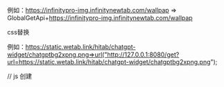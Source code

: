 

<script>var GlobalGetApi = window.location.protocol+'//'+window.location.host+"/get?url=";</script>

例如：https://infinitypro-img.infinitynewtab.com/wallpap => GlobalGetApi+https://infinitypro-img.infinitynewtab.com/wallpap


css替换
<style>:root {--base-url-httpGetApi: "http://127.0.0.1:8080/get?url=";--base-url-httpsGetApi: var(--base-url-httpGetApi);}</style>

例如：https://static.wetab.link/hitab/chatgpt-widget/chatgptbg2xpng.png=>url("http://127.0.0.1:8080/get?url=https://static.wetab.link/hitab/chatgpt-widget/chatgptbg2xpng.png");

// js 创建 <style>标签
    var GlobalGetApi = window.location.protocol+'//'+window.location.host+"/get?url=";
    // 解决 css文件中url()函数引用资源，产生跨域403错误，添加前缀
    var GlobalCssUrlPrefix = document.createElement('style'); 
    GlobalCssUrlPrefix.type = 'text/css'; 
    GlobalCssUrlPrefix.innerHTML=":root {--base-url-httpGetApi:"+GlobalGetApi+";--base-url-httpsGetApi: "+GlobalGetApi+";}"; 
    document.getElementsByTagName('head').item(0).appendChild(GlobalCssUrlPrefix); 
    


fetch("https://api.wetab.link/api/icon/list?tag=music", {
  "headers": {
    "i-app": "hitab",
    "i-branch": "zh",
    "i-lang": "zh-CN",
    "i-platform": "chrome",
    "i-version": "1.0.49",
    "sec-ch-ua": "\"Not.A/Brand\";v=\"8\", \"Chromium\";v=\"114\", \"Google Chrome\";v=\"114\"",
    "sec-ch-ua-mobile": "?0",
    "sec-ch-ua-platform": "\"Windows\""
  },
  "referrer": "",
  "referrerPolicy": "strict-origin-when-cross-origin",
  "body": null,
  "method": "GET",
  "mode": "cors",
  "credentials": "omit"
}).then(response => response.json())
  .then(data => {
    // 在这里解析响应数据
    console.log(data);
  });

fetch('https://api.example.com/data')
  .then(response => response.json())
  .then(data => {
    // 在这里解析响应数据
    console.log(data);
  })
  .catch(error => console.error(error));
  
  
  

for (i=0;i<t.data.list.length;i++){t.data.list[i].logo=GlobalGetApi+t.data.list[i].logo};console.log("icon/list,t.data.list=",t.data.list);



startLoop: for (let i = 0; i < 5; i++) {
  if (i === 2) {
    continue startLoop;
  }
  console.log(i);
}

var f = {
    1: (a,b) => {
        return a+b;
    },
    2: (a,b) => {
        return a*b;
    }
}


## chatgpt 接口：
POST application/json 
{
  "prompt": "如何做正念冥想",
  "options": {},
  "userId": "#/chat/1688793346783",
  "usingContext": true
}

response
application/octet-stream
```
正念冥想是一种通过集中注意力和觉察当前的身心状态来培养内在平静和觉知的练习。以下是进行正念冥想的基本步骤：

1. 寻找安静的环境：选择一个宁静且无干扰的环境，可以是一个安静的房间或户外的自然场所。

2. 采取舒适的坐姿：可以选择跏趺坐、盘腿坐或坐在椅子上，保持身体挺直但不紧张，双脚放在地上，手臂轻松自然放置在大腿上或交叠放在胸前。

3. 关注呼吸：闭上眼睛，开始专注地感受自己的呼吸。将注意力集中在每一次呼吸的过程上，注意呼气和吸气的感觉，不要刻意改变呼吸，只需意识到它的自然流动。

4. 觉知身体：将注意力从呼吸转移到身体其他部分。有意识地觉察身体的感觉和感知，注意身体的位置、姿势以及不同部位的触感、温度等。

5. 觉知思维：觉察并接受思维的自然流动，不评判、不抗拒或陷入其中。当注意力被思绪牵引走时，温和地将注意力带回到当下的觉察。

6. 觉知情绪：留意身体中产生的情绪和情感，觉察它们的存在并接受它们。无论是愉悦的感受还是不适的感受，都以观察者的角色对待，让它们自然地来去。

7. 坚持持续练习：正念冥想需要持续的练习和耐心，每天花费一定的时间进行练习，逐渐培养觉知的能力和内在平静。

请注意，正念冥想是一种个人实践，可以根据自己的需求和喜好进行调整。如果你刚开始或有困难，也可以借助导师、应用程序或音频指导来辅助练习。
```
POST
application/json;charset=UTF-8
{
  "prompt": "如何学习计算机编程",
  "conversationId": "64a8f37d45d9429ba8df5b2d"
}


响应

Content-Type: text/plain; charset=utf-8
Transfer-Encoding: chunked
Connection: keep-alive
i-success: true

{"data":{"content":""},"code":0,"message":"成功"}_e79218965e_{"data":{"content":"学"},"code":0,"message":"成功"}_e79218965e_{"data":{"content":"习"},"code":0,"message":"成功"}_e79218965e_{"data":{"content":"计"},"code":0,"message":"成功"}_e79218965e_{"data":{"content":"算"},"code":0,"message":"成功"}_e79218965e_{"data":{"content":"机"},"code":0,"message":"成功"}_e79218965e_{"data":{"content":"编"},"code":0,"message":"成功"}_e79218965e_{"data":{"content":"程"},"code":0,"message":"成功"}_e79218965e_{"data":{"content":"可以"},"code":0,"message":"成功"}_e79218965e_{"data":{"content":"从"},"code":0,"message":"成功"}_e79218965e_{"data":{"content":"以下"},"code":0,"message":"成功"}_e79218965e_{"data":{"content":"几"},"code":0,"message":"成功"}_e79218965e_{"data":{"content":"个"},"code":0,"message":"成功"}_e79218965e_{"data":{"content":"步"},"code":0,"message":"成功"}_e79218965e_{"data":{"content":"骤"},"code":0,"message":"成功"}_e79218965e_{"data":{"content":"开始"},"code":0,"message":"成功"}_e79218965e_{"data":{"content":"：\n\n"},"code":0,"message":"成功"}_e79218965e_{"data":{"content":"1"},"code":0,"message":"成功"}_e79218965e_{"data":{"content":"."},"code":0,"message":"成功"}_e79218965e_{"data":{"content":" 确"},"code":0,"message":"成功"}_e79218965e_{"data":{"content":"定"},"code":0,"message":"成功"}_e79218965e_{"data":{"content":"学"},"code":0,"message":"成功"}_e79218965e_{"data":{"content":"习"},"code":0,"message":"成功"}_e79218965e_{"data":{"content":"目"},"code":0,"message":"成功"}_e79218965e_{"data":{"content":"标"},"code":0,"message":"成功"}_e79218965e_{"data":{"content":"："},"code":0,"message":"成功"}_e79218965e_{"data":{"content":"首"},"code":0,"message":"成功"}_e79218965e_{"data":{"content":"先"},"code":0,"message":"成功"}_e79218965e_{"data":{"content":"明"},"code":0,"message":"成功"}_e79218965e_{"data":{"content":"确"},"code":0,"message":"成功"}_e79218965e_{"data":{"content":"你"},"code":0,"message":"成功"}_e79218965e_{"data":{"content":"想"},"code":0,"message":"成功"}_e79218965e_{"data":{"content":"学"},"code":0,"message":"成功"}_e79218965e_{"data":{"content":"习"},"code":0,"message":"成功"}_e79218965e_{"data":{"content":"的"},"code":0,"message":"成功"}_e79218965e_{"data":{"content":"编"},"code":0,"message":"成功"}_e79218965e_{"data":{"content":"程"},"code":0,"message":"成功"}_e79218965e_{"data":{"content":"语"},"code":0,"message":"成功"}_e79218965e_{"data":{"content":"言"},"code":0,"message":"成功"}_e79218965e_{"data":{"content":"或"},"code":0,"message":"成功"}_e79218965e_{"data":{"content":"领"},"code":0,"message":"成功"}_e79218965e_{"data":{"content":"域"},"code":0,"message":"成功"}_e79218965e_{"data":{"content":"，"},"code":0,"message":"成功"}_e79218965e_{"data":{"content":"例如"},"code":0,"message":"成功"}_e79218965e_{"data":{"content":"Python"},"code":0,"message":"成功"}_e79218965e_{"data":{"content":"、"},"code":0,"message":"成功"}_e79218965e_{"data":{"content":"Java"},"code":0,"message":"成功"}_e79218965e_{"data":{"content":"、"},"code":0,"message":"成功"}_e79218965e_{"data":{"content":"网"},"code":0,"message":"成功"}_e79218965e_{"data":{"content":"页"},"code":0,"message":"成功"}_e79218965e_{"data":{"content":"开"},"code":0,"message":"成功"}_e79218965e_{"data":{"content":"发"},"code":0,"message":"成功"}_e79218965e_{"data":{"content":"等"},"code":0,"message":"成功"}_e79218965e_{"data":{"content":"。\n\n"},"code":0,"message":"成功"}_e79218965e_{"data":{"content":"2"},"code":0,"message":"成功"}_e79218965e_{"data":{"content":"."},"code":0,"message":"成功"}_e79218965e_{"data":{"content":" 寻"},"code":0,"message":"成功"}_e79218965e_{"data":{"content":"找"},"code":0,"message":"成功"}_e79218965e_{"data":{"content":"学"},"code":0,"message":"成功"}_e79218965e_{"data":{"content":"习"},"code":0,"message":"成功"}_e79218965e_{"data":{"content":"资源"},"code":0,"message":"成功"}_e79218965e_{"data":{"content":"："},"code":0,"message":"成功"}_e79218965e_{"data":{"content":"选择"},"code":0,"message":"成功"}_e79218965e_{"data":{"content":"适"},"code":0,"message":"成功"}_e79218965e_{"data":{"content":"合"},"code":0,"message":"成功"}_e79218965e_{"data":{"content":"你"},"code":0,"message":"成功"}_e79218965e_{"data":{"content":"的"},"code":0,"message":"成功"}_e79218965e_{"data":{"content":"学"},"code":0,"message":"成功"}_e79218965e_{"data":{"content":"习"},"code":0,"message":"成功"}_e79218965e_{"data":{"content":"资源"},"code":0,"message":"成功"}_e79218965e_{"data":{"content":"，"},"code":0,"message":"成功"}_e79218965e_{"data":{"content":"包"},"code":0,"message":"成功"}_e79218965e_{"data":{"content":"括"},"code":0,"message":"成功"}_e79218965e_{"data":{"content":"在线"},"code":0,"message":"成功"}_e79218965e_{"data":{"content":"教"},"code":0,"message":"成功"}_e79218965e_{"data":{"content":"程"},"code":0,"message":"成功"}_e79218965e_{"data":{"content":"、"},"code":0,"message":"成功"}_e79218965e_{"data":{"content":"教"},"code":0,"message":"成功"}_e79218965e_{"data":{"content":"材"},"code":0,"message":"成功"}_e79218965e_{"data":{"content":"、"},"code":0,"message":"成功"}_e79218965e_{"data":{"content":"学"},"code":0,"message":"成功"}_e79218965e_{"data":{"content":"习"},"code":0,"message":"成功"}_e79218965e_{"data":{"content":"网"},"code":0,"message":"成功"}_e79218965e_{"data":{"content":"站"},"code":0,"message":"成功"}_e79218965e_{"data":{"content":"和"},"code":0,"message":"成功"}_e79218965e_{"data":{"content":"社"},"code":0,"message":"成功"}_e79218965e_{"data":{"content":"区"},"code":0,"message":"成功"}_e79218965e_{"data":{"content":"等"},"code":0,"message":"成功"}_e79218965e_{"data":{"content":"。"},"code":0,"message":"成功"}_e79218965e_{"data":{"content":"一"},"code":0,"message":"成功"}_e79218965e_{"data":{"content":"些"},"code":0,"message":"成功"}_e79218965e_{"data":{"content":"受"},"code":0,"message":"成功"}_e79218965e_{"data":{"content":"欢"},"code":0,"message":"成功"}_e79218965e_{"data":{"content":"迎"},"code":0,"message":"成功"}_e79218965e_{"data":{"content":"的"},"code":0,"message":"成功"}_e79218965e_{"data":{"content":"学"},"code":0,"message":"成功"}_e79218965e_{"data":{"content":"习"},"code":0,"message":"成功"}_e79218965e_{"data":{"content":"资源"},"code":0,"message":"成功"}_e79218965e_{"data":{"content":"包"},"code":0,"message":"成功"}_e79218965e_{"data":{"content":"括"},"code":0,"message":"成功"}_e79218965e_{"data":{"content":"Code"},"code":0,"message":"成功"}_e79218965e_{"data":{"content":"cad"},"code":0,"message":"成功"}_e79218965e_{"data":{"content":"emy"},"code":0,"message":"成功"}_e79218965e_{"data":{"content":"、"},"code":0,"message":"成功"}_e79218965e_{"data":{"content":"Cour"},"code":0,"message":"成功"}_e79218965e_{"data":{"content":"ser"},"code":0,"message":"成功"}_e79218965e_{"data":{"content":"a"},"code":0,"message":"成功"}_e79218965e_{"data":{"content":"、"},"code":0,"message":"成功"}_e79218965e_{"data":{"content":"U"},"code":0,"message":"成功"}_e79218965e_{"data":{"content":"d"},"code":0,"message":"成功"}_e79218965e_{"data":{"content":"emy"},"code":0,"message":"成功"}_e79218965e_{"data":{"content":"等"},"code":0,"message":"成功"}_e79218965e_{"data":{"content":"。\n\n"},"code":0,"message":"成功"}_e79218965e_{"data":{"content":"3"},"code":0,"message":"成功"}_e79218965e_{"data":{"content":"."},"code":0,"message":"成功"}_e79218965e_{"data":{"content":" 学"},"code":0,"message":"成功"}_e79218965e_{"data":{"content":"习"},"code":0,"message":"成功"}_e79218965e_{"data":{"content":"基"},"code":0,"message":"成功"}_e79218965e_{"data":{"content":"础"},"code":0,"message":"成功"}_e79218965e_{"data":{"content":"知"},"code":0,"message":"成功"}_e79218965e_{"data":{"content":"识"},"code":0,"message":"成功"}_e79218965e_{"data":{"content":"："},"code":0,"message":"成功"}_e79218965e_{"data":{"content":"了"},"code":0,"message":"成功"}_e79218965e_{"data":{"content":"解"},"code":0,"message":"成功"}_e79218965e_{"data":{"content":"编"},"code":0,"message":"成功"}_e79218965e_{"data":{"content":"程"},"code":0,"message":"成功"}_e79218965e_{"data":{"content":"的"},"code":0,"message":"成功"}_e79218965e_{"data":{"content":"基"},"code":0,"message":"成功"}_e79218965e_{"data":{"content":"本"},"code":0,"message":"成功"}_e79218965e_{"data":{"content":"概"},"code":0,"message":"成功"}_e79218965e_{"data":{"content":"念"},"code":0,"message":"成功"}_e79218965e_{"data":{"content":"和"},"code":0,"message":"成功"}_e79218965e_{"data":{"content":"术"},"code":0,"message":"成功"}_e79218965e_{"data":{"content":"语"},"code":0,"message":"成功"}_e79218965e_{"data":{"content":"，"},"code":0,"message":"成功"}_e79218965e_{"data":{"content":"例如"},"code":0,"message":"成功"}_e79218965e_{"data":{"content":"变"},"code":0,"message":"成功"}_e79218965e_{"data":{"content":"量"},"code":0,"message":"成功"}_e79218965e_{"data":{"content":"、"},"code":0,"message":"成功"}_e79218965e_{"data":{"content":"循"},"code":0,"message":"成功"}_e79218965e_{"data":{"content":"环"},"code":0,"message":"成功"}_e79218965e_{"data":{"content":"、"},"code":0,"message":"成功"}_e79218965e_{"data":{"content":"函数"},"code":0,"message":"成功"}_e79218965e_{"data":{"content":"等"},"code":0,"message":"成功"}_e79218965e_{"data":{"content":"。"},"code":0,"message":"成功"}_e79218965e_{"data":{"content":"开始"},"code":0,"message":"成功"}_e79218965e_{"data":{"content":"学"},"code":0,"message":"成功"}_e79218965e_{"data":{"content":"习"},"code":0,"message":"成功"}_e79218965e_{"data":{"content":"简"},"code":0,"message":"成功"}_e79218965e_{"data":{"content":"单"},"code":0,"message":"成功"}_e79218965e_{"data":{"content":"的"},"code":0,"message":"成功"}_e79218965e_{"data":{"content":"代码"},"code":0,"message":"成功"}_e79218965e_{"data":{"content":"语"},"code":0,"message":"成功"}_e79218965e_{"data":{"content":"法"},"code":0,"message":"成功"}_e79218965e_{"data":{"content":"和"},"code":0,"message":"成功"}_e79218965e_{"data":{"content":"结"},"code":0,"message":"成功"}_e79218965e_{"data":{"content":"构"},"code":0,"message":"成功"}_e79218965e_{"data":{"content":"，并"},"code":0,"message":"成功"}_e79218965e_{"data":{"content":"通过"},"code":0,"message":"成功"}_e79218965e_{"data":{"content":"小"},"code":0,"message":"成功"}_e79218965e_{"data":{"content":"项目"},"code":0,"message":"成功"}_e79218965e_{"data":{"content":"巩"},"code":0,"message":"成功"}_e79218965e_{"data":{"content":"固"},"code":0,"message":"成功"}_e79218965e_{"data":{"content":"所"},"code":0,"message":"成功"}_e79218965e_{"data":{"content":"学"},"code":0,"message":"成功"}_e79218965e_{"data":{"content":"知"},"code":0,"message":"成功"}_e79218965e_{"data":{"content":"识"},"code":0,"message":"成功"}_e79218965e_{"data":{"content":"。\n\n"},"code":0,"message":"成功"}_e79218965e_{"data":{"content":"4"},"code":0,"message":"成功"}_e79218965e_{"data":{"content":"."},"code":0,"message":"成功"}_e79218965e_{"data":{"content":" 练"},"code":0,"message":"成功"}_e79218965e_{"data":{"content":"习"},"code":0,"message":"成功"}_e79218965e_{"data":{"content":"和"},"code":0,"message":"成功"}_e79218965e_{"data":{"content":"实"},"code":0,"message":"成功"}_e79218965e_{"data":{"content":"践"},"code":0,"message":"成功"}_e79218965e_{"data":{"content":"："},"code":0,"message":"成功"}_e79218965e_{"data":{"content":"通过"},"code":0,"message":"成功"}_e79218965e_{"data":{"content":"编"},"code":0,"message":"成功"}_e79218965e_{"data":{"content":"写"},"code":0,"message":"成功"}_e79218965e_{"data":{"content":"代码"},"code":0,"message":"成功"}_e79218965e_{"data":{"content":"来"},"code":0,"message":"成功"}_e79218965e_{"data":{"content":"提"},"code":0,"message":"成功"}_e79218965e_{"data":{"content":"高"},"code":0,"message":"成功"}_e79218965e_{"data":{"content":"你"},"code":0,"message":"成功"}_e79218965e_{"data":{"content":"的"},"code":0,"message":"成功"}_e79218965e_{"data":{"content":"编"},"code":0,"message":"成功"}_e79218965e_{"data":{"content":"程"},"code":0,"message":"成功"}_e79218965e_{"data":{"content":"技"},"code":0,"message":"成功"}_e79218965e_{"data":{"content":"能"},"code":0,"message":"成功"}_e79218965e_{"data":{"content":"。"},"code":0,"message":"成功"}_e79218965e_{"data":{"content":"解"},"code":0,"message":"成功"}_e79218965e_{"data":{"content":"决"},"code":0,"message":"成功"}_e79218965e_{"data":{"content":"一"},"code":0,"message":"成功"}_e79218965e_{"data":{"content":"些"},"code":0,"message":"成功"}_e79218965e_{"data":{"content":"简"},"code":0,"message":"成功"}_e79218965e_{"data":{"content":"单"},"code":0,"message":"成功"}_e79218965e_{"data":{"content":"的"},"code":0,"message":"成功"}_e79218965e_{"data":{"content":"编"},"code":0,"message":"成功"}_e79218965e_{"data":{"content":"程"},"code":0,"message":"成功"}_e79218965e_{"data":{"content":"问题"},"code":0,"message":"成功"}_e79218965e_{"data":{"content":"，"},"code":0,"message":"成功"}_e79218965e_{"data":{"content":"参"},"code":0,"message":"成功"}_e79218965e_{"data":{"content":"与"},"code":0,"message":"成功"}_e79218965e_{"data":{"content":"编"},"code":0,"message":"成功"}_e79218965e_{"data":{"content":"程"},"code":0,"message":"成功"}_e79218965e_{"data":{"content":"竞"},"code":0,"message":"成功"}_e79218965e_{"data":{"content":"赛"},"code":0,"message":"成功"}_e79218965e_{"data":{"content":"和"},"code":0,"message":"成功"}_e79218965e_{"data":{"content":"项目"},"code":0,"message":"成功"}_e79218965e_{"data":{"content":"，"},"code":0,"message":"成功"}_e79218965e_{"data":{"content":"实"},"code":0,"message":"成功"}_e79218965e_{"data":{"content":"践"},"code":0,"message":"成功"}_e79218965e_{"data":{"content":"中"},"code":0,"message":"成功"}_e79218965e_{"data":{"content":"不"},"code":0,"message":"成功"}_e79218965e_{"data":{"content":"断"},"code":0,"message":"成功"}_e79218965e_{"data":{"content":"提"},"code":0,"message":"成功"}_e79218965e_{"data":{"content":"升"},"code":0,"message":"成功"}_e79218965e_{"data":{"content":"你"},"code":0,"message":"成功"}_e79218965e_{"data":{"content":"的"},"code":0,"message":"成功"}_e79218965e_{"data":{"content":"能"},"code":0,"message":"成功"}_e79218965e_{"data":{"content":"力"},"code":0,"message":"成功"}_e79218965e_{"data":{"content":"。\n\n"},"code":0,"message":"成功"}_e79218965e_{"data":{"content":"5"},"code":0,"message":"成功"}_e79218965e_{"data":{"content":"."},"code":0,"message":"成功"}_e79218965e_{"data":{"content":" 参"},"code":0,"message":"成功"}_e79218965e_{"data":{"content":"与"},"code":0,"message":"成功"}_e79218965e_{"data":{"content":"社"},"code":0,"message":"成功"}_e79218965e_{"data":{"content":"区"},"code":0,"message":"成功"}_e79218965e_{"data":{"content":"和"},"code":0,"message":"成功"}_e79218965e_{"data":{"content":"交"},"code":0,"message":"成功"}_e79218965e_{"data":{"content":"流"},"code":0,"message":"成功"}_e79218965e_{"data":{"content":"："},"code":0,"message":"成功"}_e79218965e_{"data":{"content":"加"},"code":0,"message":"成功"}_e79218965e_{"data":{"content":"入"},"code":0,"message":"成功"}_e79218965e_{"data":{"content":"编"},"code":0,"message":"成功"}_e79218965e_{"data":{"content":"程"},"code":0,"message":"成功"}_e79218965e_{"data":{"content":"社"},"code":0,"message":"成功"}_e79218965e_{"data":{"content":"区"},"code":0,"message":"成功"}_e79218965e_{"data":{"content":"，"},"code":0,"message":"成功"}_e79218965e_{"data":{"content":"与"},"code":0,"message":"成功"}_e79218965e_{"data":{"content":"其他"},"code":0,"message":"成功"}_e79218965e_{"data":{"content":"学"},"code":0,"message":"成功"}_e79218965e_{"data":{"content":"习"},"code":0,"message":"成功"}_e79218965e_{"data":{"content":"者"},"code":0,"message":"成功"}_e79218965e_{"data":{"content":"和"},"code":0,"message":"成功"}_e79218965e_{"data":{"content":"专"},"code":0,"message":"成功"}_e79218965e_{"data":{"content":"业"},"code":0,"message":"成功"}_e79218965e_{"data":{"content":"人"},"code":0,"message":"成功"}_e79218965e_{"data":{"content":"士"},"code":0,"message":"成功"}_e79218965e_{"data":{"content":"交"},"code":0,"message":"成功"}_e79218965e_{"data":{"content":"流"},"code":0,"message":"成功"}_e79218965e_{"data":{"content":"经"},"code":0,"message":"成功"}_e79218965e_{"data":{"content":"验"},"code":0,"message":"成功"}_e79218965e_{"data":{"content":"和"},"code":0,"message":"成功"}_e79218965e_{"data":{"content":"问题"},"code":0,"message":"成功"}_e79218965e_{"data":{"content":"。"},"code":0,"message":"成功"}_e79218965e_{"data":{"content":"参"},"code":0,"message":"成功"}_e79218965e_{"data":{"content":"与"},"code":0,"message":"成功"}_e79218965e_{"data":{"content":"讨"},"code":0,"message":"成功"}_e79218965e_{"data":{"content":"论"},"code":0,"message":"成功"}_e79218965e_{"data":{"content":"、"},"code":0,"message":"成功"}_e79218965e_{"data":{"content":"阅"},"code":0,"message":"成功"}_e79218965e_{"data":{"content":"读"},"code":0,"message":"成功"}_e79218965e_{"data":{"content":"博"},"code":0,"message":"成功"}_e79218965e_{"data":{"content":"客"},"code":0,"message":"成功"}_e79218965e_{"data":{"content":"和"},"code":0,"message":"成功"}_e79218965e_{"data":{"content":"参"},"code":0,"message":"成功"}_e79218965e_{"data":{"content":"加"},"code":0,"message":"成功"}_e79218965e_{"data":{"content":"活"},"code":0,"message":"成功"}_e79218965e_{"data":{"content":"动"},"code":0,"message":"成功"}_e79218965e_{"data":{"content":"将"},"code":0,"message":"成功"}_e79218965e_{"data":{"content":"能"},"code":0,"message":"成功"}_e79218965e_{"data":{"content":"够"},"code":0,"message":"成功"}_e79218965e_{"data":{"content":"让"},"code":0,"message":"成功"}_e79218965e_{"data":{"content":"你"},"code":0,"message":"成功"}_e79218965e_{"data":{"content":"与"},"code":0,"message":"成功"}_e79218965e_{"data":{"content":"行"},"code":0,"message":"成功"}_e79218965e_{"data":{"content":"业"},"code":0,"message":"成功"}_e79218965e_{"data":{"content":"内"},"code":0,"message":"成功"}_e79218965e_{"data":{"content":"的"},"code":0,"message":"成功"}_e79218965e_{"data":{"content":"人"},"code":0,"message":"成功"}_e79218965e_{"data":{"content":"互"},"code":0,"message":"成功"}_e79218965e_{"data":{"content":"动"},"code":0,"message":"成功"}_e79218965e_{"data":{"content":"和"},"code":0,"message":"成功"}_e79218965e_{"data":{"content":"学"},"code":0,"message":"成功"}_e79218965e_{"data":{"content":"习"},"code":0,"message":"成功"}_e79218965e_{"data":{"content":"。\n\n"},"code":0,"message":"成功"}_e79218965e_{"data":{"content":"6"},"code":0,"message":"成功"}_e79218965e_{"data":{"content":"."},"code":0,"message":"成功"}_e79218965e_{"data":{"content":" 深"},"code":0,"message":"成功"}_e79218965e_{"data":{"content":"入"},"code":0,"message":"成功"}_e79218965e_{"data":{"content":"学"},"code":0,"message":"成功"}_e79218965e_{"data":{"content":"习"},"code":0,"message":"成功"}_e79218965e_{"data":{"content":"和"},"code":0,"message":"成功"}_e79218965e_{"data":{"content":"专"},"code":0,"message":"成功"}_e79218965e_{"data":{"content":"业"},"code":0,"message":"成功"}_e79218965e_{"data":{"content":"化"},"code":0,"message":"成功"}_e79218965e_{"data":{"content":"："},"code":0,"message":"成功"}_e79218965e_{"data":{"content":"一"},"code":0,"message":"成功"}_e79218965e_{"data":{"content":"旦"},"code":0,"message":"成功"}_e79218965e_{"data":{"content":"你"},"code":0,"message":"成功"}_e79218965e_{"data":{"content":"掌"},"code":0,"message":"成功"}_e79218965e_{"data":{"content":"握"},"code":0,"message":"成功"}_e79218965e_{"data":{"content":"了"},"code":0,"message":"成功"}_e79218965e_{"data":{"content":"编"},"code":0,"message":"成功"}_e79218965e_{"data":{"content":"程"},"code":0,"message":"成功"}_e79218965e_{"data":{"content":"的"},"code":0,"message":"成功"}_e79218965e_{"data":{"content":"基"},"code":0,"message":"成功"}_e79218965e_{"data":{"content":"础"},"code":0,"message":"成功"}_e79218965e_{"data":{"content":"知"},"code":0,"message":"成功"}_e79218965e_{"data":{"content":"识"},"code":0,"message":"成功"}_e79218965e_{"data":{"content":"，"},"code":0,"message":"成功"}_e79218965e_{"data":{"content":"可以"},"code":0,"message":"成功"}_e79218965e_{"data":{"content":"选择"},"code":0,"message":"成功"}_e79218965e_{"data":{"content":"深"},"code":0,"message":"成功"}_e79218965e_{"data":{"content":"入"},"code":0,"message":"成功"}_e79218965e_{"data":{"content":"学"},"code":0,"message":"成功"}_e79218965e_{"data":{"content":"习"},"code":0,"message":"成功"}_e79218965e_{"data":{"content":"特"},"code":0,"message":"成功"}_e79218965e_{"data":{"content":"定"},"code":0,"message":"成功"}_e79218965e_{"data":{"content":"的"},"code":0,"message":"成功"}_e79218965e_{"data":{"content":"编"},"code":0,"message":"成功"}_e79218965e_{"data":{"content":"程"},"code":0,"message":"成功"}_e79218965e_{"data":{"content":"领"},"code":0,"message":"成功"}_e79218965e_{"data":{"content":"域"},"code":0,"message":"成功"}_e79218965e_{"data":{"content":"，"},"code":0,"message":"成功"}_e79218965e_{"data":{"content":"如"},"code":0,"message":"成功"}_e79218965e_{"data":{"content":"机"},"code":0,"message":"成功"}_e79218965e_{"data":{"content":"器"},"code":0,"message":"成功"}_e79218965e_{"data":{"content":"学"},"code":0,"message":"成功"}_e79218965e_{"data":{"content":"习"},"code":0,"message":"成功"}_e79218965e_{"data":{"content":"、"},"code":0,"message":"成功"}_e79218965e_{"data":{"content":"数据"},"code":0,"message":"成功"}_e79218965e_{"data":{"content":"科"},"code":0,"message":"成功"}_e79218965e_{"data":{"content":"学"},"code":0,"message":"成功"}_e79218965e_{"data":{"content":"、"},"code":0,"message":"成功"}_e79218965e_{"data":{"content":"移"},"code":0,"message":"成功"}_e79218965e_{"data":{"content":"动"},"code":0,"message":"成功"}_e79218965e_{"data":{"content":"应"},"code":0,"message":"成功"}_e79218965e_{"data":{"content":"用"},"code":0,"message":"成功"}_e79218965e_{"data":{"content":"开"},"code":0,"message":"成功"}_e79218965e_{"data":{"content":"发"},"code":0,"message":"成功"}_e79218965e_{"data":{"content":"等"},"code":0,"message":"成功"}_e79218965e_{"data":{"content":"。\n\n"},"code":0,"message":"成功"}_e79218965e_{"data":{"content":"7"},"code":0,"message":"成功"}_e79218965e_{"data":{"content":"."},"code":0,"message":"成功"}_e79218965e_{"data":{"content":" 持"},"code":0,"message":"成功"}_e79218965e_{"data":{"content":"续"},"code":0,"message":"成功"}_e79218965e_{"data":{"content":"学"},"code":0,"message":"成功"}_e79218965e_{"data":{"content":"习"},"code":0,"message":"成功"}_e79218965e_{"data":{"content":"和"},"code":0,"message":"成功"}_e79218965e_{"data":{"content":"更新"},"code":0,"message":"成功"}_e79218965e_{"data":{"content":"："},"code":0,"message":"成功"}_e79218965e_{"data":{"content":"编"},"code":0,"message":"成功"}_e79218965e_{"data":{"content":"程"},"code":0,"message":"成功"}_e79218965e_{"data":{"content":"是"},"code":0,"message":"成功"}_e79218965e_{"data":{"content":"不"},"code":0,"message":"成功"}_e79218965e_{"data":{"content":"断"},"code":0,"message":"成功"}_e79218965e_{"data":{"content":"发"},"code":0,"message":"成功"}_e79218965e_{"data":{"content":"展"},"code":0,"message":"成功"}_e79218965e_{"data":{"content":"和"},"code":0,"message":"成功"}_e79218965e_{"data":{"content":"更新"},"code":0,"message":"成功"}_e79218965e_{"data":{"content":"的"},"code":0,"message":"成功"}_e79218965e_{"data":{"content":"领"},"code":0,"message":"成功"}_e79218965e_{"data":{"content":"域"},"code":0,"message":"成功"}_e79218965e_{"data":{"content":"，"},"code":0,"message":"成功"}_e79218965e_{"data":{"content":"持"},"code":0,"message":"成功"}_e79218965e_{"data":{"content":"续"},"code":0,"message":"成功"}_e79218965e_{"data":{"content":"学"},"code":0,"message":"成功"}_e79218965e_{"data":{"content":"习"},"code":0,"message":"成功"}_e79218965e_{"data":{"content":"和"},"code":0,"message":"成功"}_e79218965e_{"data":{"content":"跟"},"code":0,"message":"成功"}_e79218965e_{"data":{"content":"进"},"code":0,"message":"成功"}_e79218965e_{"data":{"content":"最"},"code":0,"message":"成功"}_e79218965e_{"data":{"content":"新"},"code":0,"message":"成功"}_e79218965e_{"data":{"content":"技"},"code":0,"message":"成功"}_e79218965e_{"data":{"content":"术"},"code":0,"message":"成功"}_e79218965e_{"data":{"content":"是"},"code":0,"message":"成功"}_e79218965e_{"data":{"content":"提"},"code":0,"message":"成功"}_e79218965e_{"data":{"content":"高"},"code":0,"message":"成功"}_e79218965e_{"data":{"content":"自"},"code":0,"message":"成功"}_e79218965e_{"data":{"content":"己"},"code":0,"message":"成功"}_e79218965e_{"data":{"content":"的"},"code":0,"message":"成功"}_e79218965e_{"data":{"content":"重"},"code":0,"message":"成功"}_e79218965e_{"data":{"content":"要"},"code":0,"message":"成功"}_e79218965e_{"data":{"content":"方式"},"code":0,"message":"成功"}_e79218965e_{"data":{"content":"。"},"code":0,"message":"成功"}_e79218965e_{"data":{"content":"阅"},"code":0,"message":"成功"}_e79218965e_{"data":{"content":"读"},"code":0,"message":"成功"}_e79218965e_{"data":{"content":"技"},"code":0,"message":"成功"}_e79218965e_{"data":{"content":"术"},"code":0,"message":"成功"}_e79218965e_{"data":{"content":"书"},"code":0,"message":"成功"}_e79218965e_{"data":{"content":"籍"},"code":0,"message":"成功"}_e79218965e_{"data":{"content":"、"},"code":0,"message":"成功"}_e79218965e_{"data":{"content":"参"},"code":0,"message":"成功"}_e79218965e_{"data":{"content":"加"},"code":0,"message":"成功"}_e79218965e_{"data":{"content":"培"},"code":0,"message":"成功"}_e79218965e_{"data":{"content":"训"},"code":0,"message":"成功"}_e79218965e_{"data":{"content":"课"},"code":0,"message":"成功"}_e79218965e_{"data":{"content":"程"},"code":0,"message":"成功"}_e79218965e_{"data":{"content":"和"},"code":0,"message":"成功"}_e79218965e_{"data":{"content":"关"},"code":0,"message":"成功"}_e79218965e_{"data":{"content":"注"},"code":0,"message":"成功"}_e79218965e_{"data":{"content":"行"},"code":0,"message":"成功"}_e79218965e_{"data":{"content":"业"},"code":0,"message":"成功"}_e79218965e_{"data":{"content":"动"},"code":0,"message":"成功"}_e79218965e_{"data":{"content":"态"},"code":0,"message":"成功"}_e79218965e_{"data":{"content":"能"},"code":0,"message":"成功"}_e79218965e_{"data":{"content":"够"},"code":0,"message":"成功"}_e79218965e_{"data":{"content":"帮"},"code":0,"message":"成功"}_e79218965e_{"data":{"content":"助"},"code":0,"message":"成功"}_e79218965e_{"data":{"content":"你"},"code":0,"message":"成功"}_e79218965e_{"data":{"content":"保"},"code":0,"message":"成功"}_e79218965e_{"data":{"content":"持"},"code":0,"message":"成功"}_e79218965e_{"data":{"content":"竞"},"code":0,"message":"成功"}_e79218965e_{"data":{"content":"争"},"code":0,"message":"成功"}_e79218965e_{"data":{"content":"力"},"code":0,"message":"成功"}_e79218965e_{"data":{"content":"。\n\n"},"code":0,"message":"成功"}_e79218965e_{"data":{"content":"总"},"code":0,"message":"成功"}_e79218965e_{"data":{"content":"之"},"code":0,"message":"成功"}_e79218965e_{"data":{"content":"，"},"code":0,"message":"成功"}_e79218965e_{"data":{"content":"学"},"code":0,"message":"成功"}_e79218965e_{"data":{"content":"习"},"code":0,"message":"成功"}_e79218965e_{"data":{"content":"编"},"code":0,"message":"成功"}_e79218965e_{"data":{"content":"程"},"code":0,"message":"成功"}_e79218965e_{"data":{"content":"需要"},"code":0,"message":"成功"}_e79218965e_{"data":{"content":"时间"},"code":0,"message":"成功"}_e79218965e_{"data":{"content":"和"},"code":0,"message":"成功"}_e79218965e_{"data":{"content":"耐"},"code":0,"message":"成功"}_e79218965e_{"data":{"content":"心"},"code":0,"message":"成功"}_e79218965e_{"data":{"content":"，"},"code":0,"message":"成功"}_e79218965e_{"data":{"content":"持"},"code":0,"message":"成功"}_e79218965e_{"data":{"content":"续"},"code":0,"message":"成功"}_e79218965e_{"data":{"content":"练"},"code":0,"message":"成功"}_e79218965e_{"data":{"content":"习"},"code":0,"message":"成功"}_e79218965e_{"data":{"content":"和"},"code":0,"message":"成功"}_e79218965e_{"data":{"content":"挑"},"code":0,"message":"成功"}_e79218965e_{"data":{"content":"战"},"code":0,"message":"成功"}_e79218965e_{"data":{"content":"自"},"code":0,"message":"成功"}_e79218965e_{"data":{"content":"己"},"code":0,"message":"成功"}_e79218965e_{"data":{"content":"才"},"code":0,"message":"成功"}_e79218965e_{"data":{"content":"能"},"code":0,"message":"成功"}_e79218965e_{"data":{"content":"够"},"code":0,"message":"成功"}_e79218965e_{"data":{"content":"提"},"code":0,"message":"成功"}_e79218965e_{"data":{"content":"高"},"code":0,"message":"成功"}_e79218965e_{"data":{"content":"编"},"code":0,"message":"成功"}_e79218965e_{"data":{"content":"程"},"code":0,"message":"成功"}_e79218965e_{"data":{"content":"技"},"code":0,"message":"成功"}_e79218965e_{"data":{"content":"能"},"code":0,"message":"成功"}_e79218965e_{"data":{"content":"。"},"code":0,"message":"成功"}_e79218965e_{"data":{"content":"开始"},"code":0,"message":"成功"}_e79218965e_{"data":{"content":"小"},"code":0,"message":"成功"}_e79218965e_{"data":{"content":"步"},"code":0,"message":"成功"}_e79218965e_{"data":{"content":"前"},"code":0,"message":"成功"}_e79218965e_{"data":{"content":"进"},"code":0,"message":"成功"}_e79218965e_{"data":{"content":"，"},"code":0,"message":"成功"}_e79218965e_{"data":{"content":"逐"},"code":0,"message":"成功"}_e79218965e_{"data":{"content":"渐"},"code":0,"message":"成功"}_e79218965e_{"data":{"content":"拓"},"code":0,"message":"成功"}_e79218965e_{"data":{"content":"展"},"code":0,"message":"成功"}_e79218965e_{"data":{"content":"自"},"code":0,"message":"成功"}_e79218965e_{"data":{"content":"己"},"code":0,"message":"成功"}_e79218965e_{"data":{"content":"的"},"code":0,"message":"成功"}_e79218965e_{"data":{"content":"知"},"code":0,"message":"成功"}_e79218965e_{"data":{"content":"识"},"code":0,"message":"成功"}_e79218965e_{"data":{"content":"和"},"code":0,"message":"成功"}_e79218965e_{"data":{"content":"经"},"code":0,"message":"成功"}_e79218965e_{"data":{"content":"验"},"code":0,"message":"成功"}_e79218965e_{"data":{"content":"。"},"code":0,"message":"成功"}_e79218965e_{"data":{"conversationId":"64a8f37d45d9429ba8df5b2d","restTokens":184},"code":5001,"message":"stream done"}_e79218965e_


https://api.wetab.link/api/advertisement/getAd?position=chatgpt-banner
{
    "code": 0,
    "message": "success",
    "timestamp": 1688798625612,
    "data": {
        "link": "",
        "pic": "",
        "bgColor": "",
        "type": "html",
        "position": "chatgpt-banner",
        "width": 1600,
        "height": 90,
        "htmlString": "<div class=\"flex justify-center\"><iframe width=\"728\" height=\"90\" src=\"https://www.wetab.link/ad-box.html\" frameborder=\"0\"></iframe></div>"
    }
}
https://api.wetab.link/api/advertisement/getAd?position=chatgpt-conversion
{"code":0,"message":"success","timestamp":1688798625672,"data":null}
https://www.wetab.link/ad-box.html
https://www.wetab.link/Installationtutorial.html
https://pagead2.googlesyndication.com/pagead/js/adsbygoogle.js?client=ca-pub-3619133031508264
